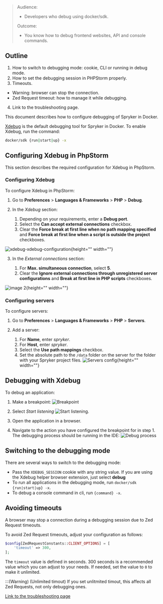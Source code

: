 > Audience:
>
> - Developers who debug using docker/sdk.
>
> Outcome:
> - You know how to debug frontend websites, API and console commands.

## Outline

1. How to switch to debugging mode: cookie, CLI or running in debug mode.
2. How to set the debugging session in PHPStorm properly.
3. Timeouts.
 - Warning: browser can stop the connection.
 - Zed Request timeout: how to manage it while debugging.
4. Link to the troubleshooting page.




This document describes how to configure debugging of Spryker in Docker.

[Xdebug](https://xdebug.org) is the default debugging tool for Spryker in Docker. To enable Xdebug, run the command:
```bash
docker/sdk {run|start|up} -x
``` 

## Configuring Xdebug in PhpStorm

This section describes the required configuration for Xdebug in PhpStorm.

### Configuring Xdebug

To configure Xdebug in PhpStorm:
1. Go to **Preferences** > **Languages & Frameworks** > **PHP** > **Debug**.

2. In the *Xdebug* section:

      1. Depending on your requirements, enter a **Debug port**.
      2. Select the **Can accept external connections** checkbox.
      3. Clear the **Force break at first line when no path mapping specified** and **Force break at first line when a script is outside the project** checkboxes.

![xdebug-xdebug-configuration](https://spryker.s3.eu-central-1.amazonaws.com/docs/Developer+Guide/Installation/Spryker+in+Docker/Debugging+Setup+in+Docker/xdebug-xdebug-configuration.png){height="" width=""}

3. In the *External connections* section:

      1. For **Max. simultaneous connection**, select **5**.
      2. Clear the **Ignore external connections through unregistered server configurations** and **Break at first line in PHP scripts** checkboxes.

![image 2](https://spryker.s3.eu-central-1.amazonaws.com/docs/Developer+Guide/Installation/Spryker+in+Docker/Debugging+Setup+in+Docker/xdebug-external-connections-configuration.png){height="" width=""}

### Configuring servers 
To configure servers:
1. Go to **Preferences** > **Languages & Frameworks** > **PHP** > **Servers**.

2. Add a server:

    1. For **Name**, enter *spryker*.
    2. For **Host**, enter *spryker*.
    3. Select the **Use path mappings** checkbox.
    4. Set the absolute path to the `/data` folder on the server for the folder with your Spryker project files.
    ![Servers config](https://spryker.s3.eu-central-1.amazonaws.com/docs/Developer+Guide/Installation/Spryker+in+Docker/Debugging+Setup+in+Docker/servers-confg.png){height="" width=""}
       

## Debugging with Xdebug

To debug an application:

1. Make a breakpoint:
![Breakpoint](https://spryker.s3.eu-central-1.amazonaws.com/docs/Developer+Guide/Installation/Spryker+in+Docker/Debugging+Setup+in+Docker/breakpoint.png)

2. Select *Start listening* ![Start listening](https://spryker.s3.eu-central-1.amazonaws.com/docs/Developer+Guide/Installation/Spryker+in+Docker/Debugging+Setup+in+Docker/start-listening.png).

3. Open the application in a browser.

4. Navigate to the action you have configured the breakpoint for in step 1. The debugging process should be running in the IDE:
![Debug process](https://spryker.s3.eu-central-1.amazonaws.com/docs/Developer+Guide/Installation/Spryker+in+Docker/Debugging+Setup+in+Docker/debug-process.png)


## Switching to the debugging mode
There are several ways to switch to the debugging mode:

* Pass the `XDEBUG_SESSION` cookie with any string value. If you are using the Xdebug helper browser extension, just select   **debug**
* To run all applications in the debugging mode, run `docker/sdk {run|start|up} -x`.
* To debug a console command in cli, run `{command} -x`.

## Avoiding timeouts

A browser may stop a connection during a debugging session due to Zed Request timeouts. 

To avoid Zed Request timeouts, adjust your configuration as follows:
```php
$config[ZedRequestConstants::CLIENT_OPTIONS] = [
    'timeout' => 300,
];
```

The `timeout` value is defined in seconds. 300 seconds is a recommended value which you can adjust to your needs. If needed, set the value to `0` to make it unlimited. 

:::(Warning) (Unlimited timout)
If you set unlitmited timout, this affects all Zed Requests, not only debugging ones. 

[Link to the troubleshooting page](../09-troubleshooting.md)
